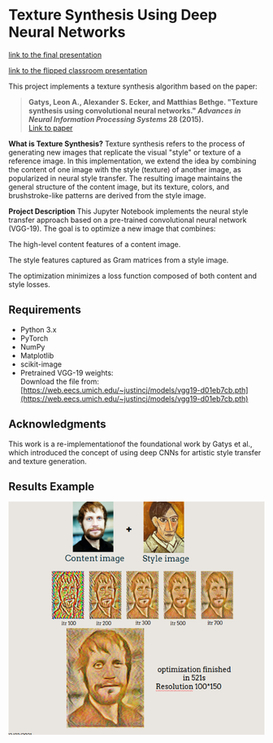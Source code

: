 # Texture Synthesis Using Deep Neural Networks

[link to the final presentation](https://docs.google.com/presentation/d/1oJG4EPsdERz_G8F8QaoSs0dIXxe0jEQO/edit#slide=id.gc96192608f_1_13)

[link to the flipped classroom presentation](https://docs.google.com/presentation/d/1KdXVSjycCC713hYuQSqGgU3k9v8bqbg9YlSAXOjOh_A/edit)

This project implements a texture synthesis algorithm based on the paper:

> **Gatys, Leon A., Alexander S. Ecker, and Matthias Bethge. "Texture synthesis using convolutional neural networks." *Advances in Neural Information Processing Systems* 28 (2015).**  
> [Link to paper](https://papers.nips.cc/paper_files/paper/2015/hash/563f0f6e5f9ecfd8ed63b7f0fdbbd009-Abstract.html)

**What is Texture Synthesis?**
Texture synthesis refers to the process of generating new images that replicate the visual "style" or texture of a reference image. In this implementation, we extend the idea by combining the content of one image with the style (texture) of another image, as popularized in neural style transfer. The resulting image maintains the general structure of the content image, but its texture, colors, and brushstroke-like patterns are derived from the style image.

**Project Description**
This Jupyter Notebook implements the neural style transfer approach based on a pre-trained convolutional neural network (VGG-19). The goal is to optimize a new image that combines:

The high-level content features of a content image.

The style features captured as Gram matrices from a style image.

The optimization minimizes a loss function composed of both content and style losses.



## Requirements

- Python 3.x
- PyTorch
- NumPy
- Matplotlib
- scikit-image
- Pretrained VGG-19 weights:  
  Download the file from: [https://web.eecs.umich.edu/~justincj/models/vgg19-d01eb7cb.pth](https://web.eecs.umich.edu/~justincj/models/vgg19-d01eb7cb.pth)

## Acknowledgments

This work is a re-implementationof the foundational work by Gatys et al., which introduced the concept of using deep CNNs for artistic style transfer and texture generation.

## Results Example 

![My Image](texture_synthesis.png)
